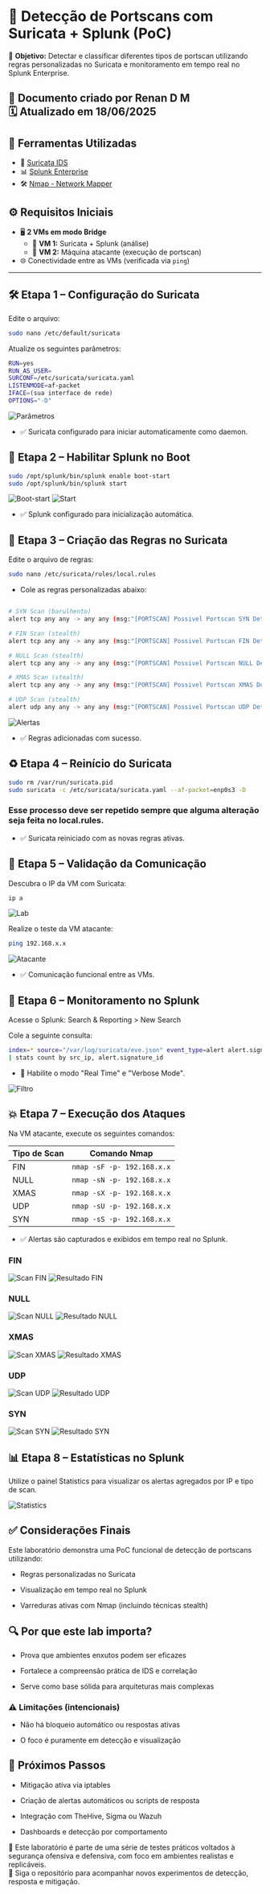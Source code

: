 # 🧪 Detecção de Portscans com Suricata + Splunk (PoC)

🎯 **Objetivo:** Detectar e classificar diferentes tipos de portscan utilizando regras personalizadas no Suricata e monitoramento em tempo real no Splunk Enterprise.

📄 Documento criado por **Renan D M**  
🗓️ Atualizado em **18/06/2025**
---

## 🔗 Ferramentas Utilizadas

- 🧱 [Suricata IDS](https://suricata.io/)
- 📊 [Splunk Enterprise](https://www.splunk.com/)
- 🛠️ [Nmap - Network Mapper](https://nmap.org/)

## ⚙️ Requisitos Iniciais

- 🖥️ **2 VMs em modo Bridge**
  - 🧪 **VM 1:** Suricata + Splunk (análise)
  - 🚨 **VM 2:** Máquina atacante (execução de portscan)
- 🌐 Conectividade entre as VMs (verificada via `ping`)

---

## 🛠️ Etapa 1 – Configuração do Suricata

Edite o arquivo:

```bash
sudo nano /etc/default/suricata
```

Atualize os seguintes parâmetros:

```bash
RUN=yes
RUN_AS_USER=
SURCONF=/etc/suricata/suricata.yaml
LISTENMODE=af-packet
IFACE=(sua interface de rede)
OPTIONS="-D"
```
![Parâmetros](prints/1.png)

- ✅ Suricata configurado para iniciar automaticamente como daemon.

## 🔁 Etapa 2 – Habilitar Splunk no Boot

```bash 
sudo /opt/splunk/bin/splunk enable boot-start
sudo /opt/splunk/bin/splunk start
```
![Boot-start](prints/2.png)
![Start](prints/3.png)

- ✅ Splunk configurado para inicialização automática.

## 📜 Etapa 3 – Criação das Regras no Suricata

Edite o arquivo de regras:

```bash
sudo nano /etc/suricata/rules/local.rules
```

- Cole as regras personalizadas abaixo:

```bash

# SYN Scan (barulhento)
alert tcp any any -> any any (msg:"[PORTSCAN] Possivel Portscan SYN Detectado!"; flags:S; threshold: type both, track by_src, count 20, seconds 20; sid:100001; rev:1;)

# FIN Scan (stealth)
alert tcp any any -> any any (msg:"[PORTSCAN] Possivel Portscan FIN Detectado!"; flags:F; threshold: type both, track by_src, count 5, seconds 20; sid:100002; rev:1;)

# NULL Scan (stealth)
alert tcp any any -> any any (msg:"[PORTSCAN] Possivel Portscan NULL Detectado!"; flags:0; threshold: type both, track by_src, count 5, seconds 20; sid:100003; rev:1;)

# XMAS Scan (stealth)
alert tcp any any -> any any (msg:"[PORTSCAN] Possivel Portscan XMAS Detectado!"; flags:FPU; threshold: type both, track by_src, count 5, seconds 20; sid:100004; rev:1;)

# UDP Scan (stealth)
alert udp any any -> any any (msg:"[PORTSCAN] Possivel Portscan UDP Detectado!"; threshold: type both, track by_src, count 10, seconds 20; sid:100005; rev:1;)
```
![Alertas](prints/4.png)

- ✅ Regras adicionadas com sucesso.

## ♻️ Etapa 4 – Reinício do Suricata

```bash
sudo rm /var/run/suricata.pid
sudo suricata -c /etc/suricata/suricata.yaml --af-packet=enp0s3 -D
```
### Esse processo deve ser repetido sempre que alguma alteração seja feita no local.rules.

- ✅ Suricata reiniciado com as novas regras ativas.

## 📡 Etapa 5 – Validação da Comunicação

Descubra o IP da VM com Suricata:

```bash
ip a
```
![Lab](prints/5.png)

Realize o teste da VM atacante:

```bash
ping 192.168.x.x
```
![Atacante](prints/6.png)

- ✅ Comunicação funcional entre as VMs.

## 🔎 Etapa 6 – Monitoramento no Splunk

Acesse o Splunk:
Search & Reporting > New Search

Cole a seguinte consulta:

```bash
index=* source="/var/log/suricata/eve.json" event_type=alert alert.signature_id IN (100001,100002,100003,100004,100005)
| stats count by src_ip, alert.signature_id
```

- 🧪 Habilite o modo "Real Time" e "Verbose Mode".

![Filtro](prints/7.png)

## 💥 Etapa 7 – Execução dos Ataques

Na VM atacante, execute os seguintes comandos:

| Tipo de Scan | Comando Nmap                      |
|--------------|-----------------------------------|
| FIN          | `nmap -sF -p- 192.168.x.x`        |
| NULL         | `nmap -sN -p- 192.168.x.x`        |
| XMAS         | `nmap -sX -p- 192.168.x.x`        |
| UDP          | `nmap -sU -p- 192.168.x.x`        |
| SYN          | `nmap -sS -p- 192.168.x.x`        |

- ✅ Alertas são capturados e exibidos em tempo real no Splunk.

### FIN
![Scan FIN](prints/8.png)
![Resultado FIN](prints/9.png)
### NULL
![Scan NULL](prints/10.png)
![Resultado NULL](prints/11.png)
### XMAS
![Scan XMAS](prints/12.png)
![Resultado XMAS](prints/13.png)
### UDP
![Scan UDP](prints/14.png)
![Resultado UDP](prints/15.png)
### SYN
![Scan SYN](prints/16.png)
![Resultado SYN](prints/17.png)

## 📊 Etapa 8 – Estatísticas no Splunk

Utilize o painel Statistics para visualizar os alertas agregados por IP e tipo de scan.

![Statistics](prints/18.png)

## ✅ Considerações Finais

Este laboratório demonstra uma PoC funcional de detecção de portscans utilizando:

- Regras personalizadas no Suricata

- Visualização em tempo real no Splunk

- Varreduras ativas com Nmap (incluindo técnicas stealth)

## 🔍 Por que este lab importa?

- Prova que ambientes enxutos podem ser eficazes

- Fortalece a compreensão prática de IDS e correlação

- Serve como base sólida para arquiteturas mais complexas

### ⚠️ Limitações (intencionais)

- Não há bloqueio automático ou respostas ativas

- O foco é puramente em detecção e visualização

## 🚀 Próximos Passos

- Mitigação ativa via iptables

- Criação de alertas automáticos ou scripts de resposta

- Integração com TheHive, Sigma ou Wazuh

- Dashboards e detecção por comportamento


🔐 Este laboratório é parte de uma série de testes práticos voltados à segurança ofensiva e defensiva, com foco em ambientes realistas e replicáveis.  
🧪 Siga o repositório para acompanhar novos experimentos de detecção, resposta e mitigação.
